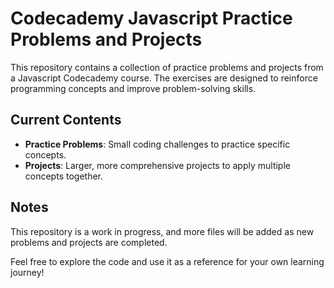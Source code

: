 # Codecademy Javascript Practice Problems and Projects

This repository contains a collection of practice problems and projects from a Javascript Codecademy course. The exercises are designed to reinforce programming concepts and improve problem-solving skills. 

## Current Contents

- **Practice Problems**: Small coding challenges to practice specific concepts.
- **Projects**: Larger, more comprehensive projects to apply multiple concepts together.

## Notes

This repository is a work in progress, and more files will be added as new problems and projects are completed.

Feel free to explore the code and use it as a reference for your own learning journey!